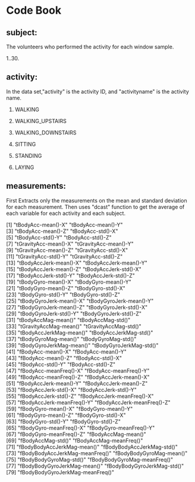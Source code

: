 # Code Book
## subject:
The volunteers who performed the activity for each window sample. 

1..30.

## activity:
In the data set,"activity" is the activity ID, and "activityname" is the activity name.

1. WALKING

2. WALKING_UPSTAIRS

3. WALKING_DOWNSTAIRS

4. SITTING

5. STANDING

6. LAYING


## measurements:
First Extracts only the measurements on the mean and standard deviation for each measurement. Then uses "dcast" function to get the average of each variable for each activity and each subject.

 [1] "tBodyAcc-mean()-X"               "tBodyAcc-mean()-Y"              
 [3] "tBodyAcc-mean()-Z"               "tBodyAcc-std()-X"               
 [5] "tBodyAcc-std()-Y"                "tBodyAcc-std()-Z"               
 [7] "tGravityAcc-mean()-X"            "tGravityAcc-mean()-Y"           
 [9] "tGravityAcc-mean()-Z"            "tGravityAcc-std()-X"            
[11] "tGravityAcc-std()-Y"             "tGravityAcc-std()-Z"            
[13] "tBodyAccJerk-mean()-X"           "tBodyAccJerk-mean()-Y"          
[15] "tBodyAccJerk-mean()-Z"           "tBodyAccJerk-std()-X"           
[17] "tBodyAccJerk-std()-Y"            "tBodyAccJerk-std()-Z"           
[19] "tBodyGyro-mean()-X"              "tBodyGyro-mean()-Y"             
[21] "tBodyGyro-mean()-Z"              "tBodyGyro-std()-X"              
[23] "tBodyGyro-std()-Y"               "tBodyGyro-std()-Z"              
[25] "tBodyGyroJerk-mean()-X"          "tBodyGyroJerk-mean()-Y"         
[27] "tBodyGyroJerk-mean()-Z"          "tBodyGyroJerk-std()-X"          
[29] "tBodyGyroJerk-std()-Y"           "tBodyGyroJerk-std()-Z"          
[31] "tBodyAccMag-mean()"              "tBodyAccMag-std()"              
[33] "tGravityAccMag-mean()"           "tGravityAccMag-std()"           
[35] "tBodyAccJerkMag-mean()"          "tBodyAccJerkMag-std()"          
[37] "tBodyGyroMag-mean()"             "tBodyGyroMag-std()"             
[39] "tBodyGyroJerkMag-mean()"         "tBodyGyroJerkMag-std()"         
[41] "fBodyAcc-mean()-X"               "fBodyAcc-mean()-Y"              
[43] "fBodyAcc-mean()-Z"               "fBodyAcc-std()-X"               
[45] "fBodyAcc-std()-Y"                "fBodyAcc-std()-Z"               
[47] "fBodyAcc-meanFreq()-X"           "fBodyAcc-meanFreq()-Y"          
[49] "fBodyAcc-meanFreq()-Z"           "fBodyAccJerk-mean()-X"          
[51] "fBodyAccJerk-mean()-Y"           "fBodyAccJerk-mean()-Z"          
[53] "fBodyAccJerk-std()-X"            "fBodyAccJerk-std()-Y"           
[55] "fBodyAccJerk-std()-Z"            "fBodyAccJerk-meanFreq()-X"      
[57] "fBodyAccJerk-meanFreq()-Y"       "fBodyAccJerk-meanFreq()-Z"      
[59] "fBodyGyro-mean()-X"              "fBodyGyro-mean()-Y"             
[61] "fBodyGyro-mean()-Z"              "fBodyGyro-std()-X"              
[63] "fBodyGyro-std()-Y"               "fBodyGyro-std()-Z"              
[65] "fBodyGyro-meanFreq()-X"          "fBodyGyro-meanFreq()-Y"         
[67] "fBodyGyro-meanFreq()-Z"          "fBodyAccMag-mean()"             
[69] "fBodyAccMag-std()"               "fBodyAccMag-meanFreq()"         
[71] "fBodyBodyAccJerkMag-mean()"      "fBodyBodyAccJerkMag-std()"      
[73] "fBodyBodyAccJerkMag-meanFreq()"  "fBodyBodyGyroMag-mean()"        
[75] "fBodyBodyGyroMag-std()"          "fBodyBodyGyroMag-meanFreq()"    
[77] "fBodyBodyGyroJerkMag-mean()"     "fBodyBodyGyroJerkMag-std()"     
[79] "fBodyBodyGyroJerkMag-meanFreq()"
